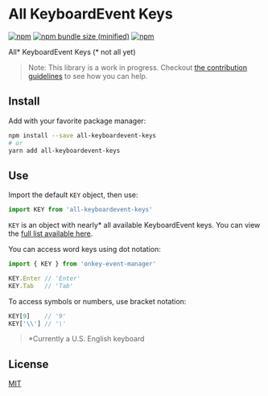 # All KeyboardEvent Keys
[![npm](https://img.shields.io/npm/v/all-keyboardevent-keys.svg)](https://npmjs.com/package/all-keyboardevent-keys) [![npm bundle size (minified)](https://img.shields.io/bundlephobia/min/all-keyboardevent-keys.svg)](https://npmjs.com/package/all-keyboardevent-keys) [![npm](https://img.shields.io/npm/dt/all-keyboardevent-keys.svg)](https://npmjs.com/package/all-keyboardevent-keys)

All* KeyboardEvent Keys (\* not all yet)

> Note: This library is a work in progress. Checkout [the contribution guidelines](/CONTRIBUTING.md) to see how you can help.

## Install

Add with your favorite package manager:

```sh
npm install --save all-keyboardevent-keys
# or
yarn add all-keyboardevent-keys
```

## Use

Import the default `KEY` object, then use:

```jsx
import KEY from 'all-keyboardevent-keys'
```

`KEY` is an object with nearly\* all available KeyboardEvent keys. You can view the [full list available here](src/index.js).

You can access word keys using dot notation:

```js
import { KEY } from 'onkey-event-manager'

KEY.Enter // 'Enter'
KEY.Tab   // 'Tab'
```

To access symbols or numbers, use bracket notation:

```js
KEY[9]    // '9'
KEY['\\'] // '\'
```

> \*Currently a U.S. English keyboard

## License

[MIT](/LICENSE)